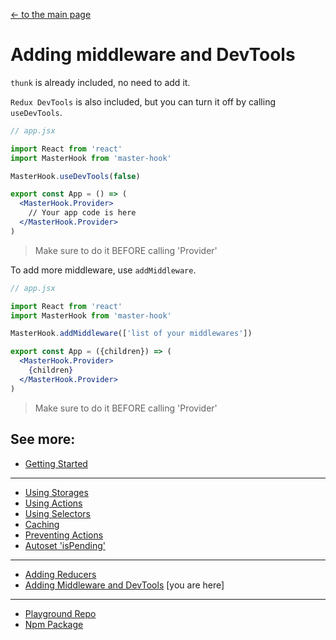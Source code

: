 [<- to the main page](https://github.com/opium-pro/master-hook)

# Adding middleware and DevTools

`thunk` is already included, no need to add it.

`Redux DevTools` is also included, but you can turn it off by calling `useDevTools`.

```jsx
// app.jsx

import React from 'react'
import MasterHook from 'master-hook'

MasterHook.useDevTools(false)

export const App = () => (
  <MasterHook.Provider>
    // Your app code is here
  </MasterHook.Provider>
)
```
> Make sure to do it BEFORE calling 'Provider'


To add more middleware, use `addMiddleware`.

```jsx
// app.jsx

import React from 'react'
import MasterHook from 'master-hook'

MasterHook.addMiddleware(['list of your middlewares'])

export const App = ({children}) => (
  <MasterHook.Provider>
    {children}
  </MasterHook.Provider>
)
```
> Make sure to do it BEFORE calling 'Provider'


## See more:

* [Getting Started](https://github.com/opium-pro/master-hook/blob/master/docs/GETTING_STARTED.md)
---
* [Using Storages](https://github.com/opium-pro/master-hook/blob/master/docs/STORAGES.md)
* [Using Actions](https://github.com/opium-pro/master-hook/blob/master/docs/ACTIONS.md)
* [Using Selectors](https://github.com/opium-pro/master-hook/blob/master/docs/SELECTORS.md)
* [Caching](https://github.com/opium-pro/master-hook/blob/master/docs/CACHING.md)
* [Preventing Actions](https://github.com/opium-pro/master-hook/blob/master/docs/PREVENT_ACTIONS.md)
* [Autoset 'isPending'](https://github.com/opium-pro/master-hook/blob/master/docs/IS_PENDING.md)
---
* [Adding Reducers](https://github.com/opium-pro/master-hook/blob/master/docs/REDUCERS.md)
* [Adding Middleware and DevTools](https://github.com/opium-pro/master-hook/blob/master/docs/MIDDLEWARE.md) [you are here]
---
* [Playground Repo](https://github.com/opium-pro/master-hook-playground)
* [Npm Package](https://www.npmjs.com/package/master-hook)
